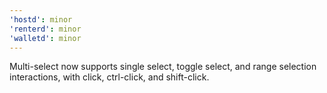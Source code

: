 ```yaml
---
'hostd': minor
'renterd': minor
'walletd': minor
---
```


Multi-select now supports single select, toggle select, and range selection interactions, with click, ctrl-click, and shift-click.
